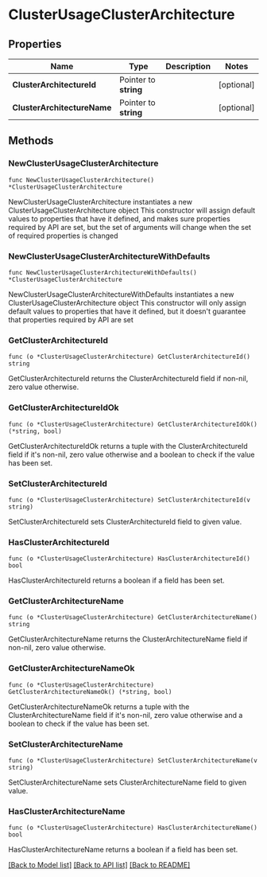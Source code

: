 # ClusterUsageClusterArchitecture

## Properties

Name | Type | Description | Notes
------------ | ------------- | ------------- | -------------
**ClusterArchitectureId** | Pointer to **string** |  | [optional] 
**ClusterArchitectureName** | Pointer to **string** |  | [optional] 

## Methods

### NewClusterUsageClusterArchitecture

`func NewClusterUsageClusterArchitecture() *ClusterUsageClusterArchitecture`

NewClusterUsageClusterArchitecture instantiates a new ClusterUsageClusterArchitecture object
This constructor will assign default values to properties that have it defined,
and makes sure properties required by API are set, but the set of arguments
will change when the set of required properties is changed

### NewClusterUsageClusterArchitectureWithDefaults

`func NewClusterUsageClusterArchitectureWithDefaults() *ClusterUsageClusterArchitecture`

NewClusterUsageClusterArchitectureWithDefaults instantiates a new ClusterUsageClusterArchitecture object
This constructor will only assign default values to properties that have it defined,
but it doesn't guarantee that properties required by API are set

### GetClusterArchitectureId

`func (o *ClusterUsageClusterArchitecture) GetClusterArchitectureId() string`

GetClusterArchitectureId returns the ClusterArchitectureId field if non-nil, zero value otherwise.

### GetClusterArchitectureIdOk

`func (o *ClusterUsageClusterArchitecture) GetClusterArchitectureIdOk() (*string, bool)`

GetClusterArchitectureIdOk returns a tuple with the ClusterArchitectureId field if it's non-nil, zero value otherwise
and a boolean to check if the value has been set.

### SetClusterArchitectureId

`func (o *ClusterUsageClusterArchitecture) SetClusterArchitectureId(v string)`

SetClusterArchitectureId sets ClusterArchitectureId field to given value.

### HasClusterArchitectureId

`func (o *ClusterUsageClusterArchitecture) HasClusterArchitectureId() bool`

HasClusterArchitectureId returns a boolean if a field has been set.

### GetClusterArchitectureName

`func (o *ClusterUsageClusterArchitecture) GetClusterArchitectureName() string`

GetClusterArchitectureName returns the ClusterArchitectureName field if non-nil, zero value otherwise.

### GetClusterArchitectureNameOk

`func (o *ClusterUsageClusterArchitecture) GetClusterArchitectureNameOk() (*string, bool)`

GetClusterArchitectureNameOk returns a tuple with the ClusterArchitectureName field if it's non-nil, zero value otherwise
and a boolean to check if the value has been set.

### SetClusterArchitectureName

`func (o *ClusterUsageClusterArchitecture) SetClusterArchitectureName(v string)`

SetClusterArchitectureName sets ClusterArchitectureName field to given value.

### HasClusterArchitectureName

`func (o *ClusterUsageClusterArchitecture) HasClusterArchitectureName() bool`

HasClusterArchitectureName returns a boolean if a field has been set.


[[Back to Model list]](../README.md#documentation-for-models) [[Back to API list]](../README.md#documentation-for-api-endpoints) [[Back to README]](../README.md)


